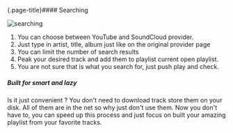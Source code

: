 {.page-title}#### Searching 


![searching](/introduction/searching.png)

1. You can choose between YouTube and SoundCloud provider.
2. Just type in artist, title, album just like on the original provider page
3. You can limit the number of search results
4. Peak your desired track and add them to playlist current open playlist.
5. You are not sure that is what you search for, just push play and check.

##### Built for smart and lazy

Is it just convenient ? You don't need to download track store them on your disk.
All of them are in the net so why just don't use them. Now you don't have to, you
can speed up this process and just focus on built your amazing playlist
from your favorite tracks.
